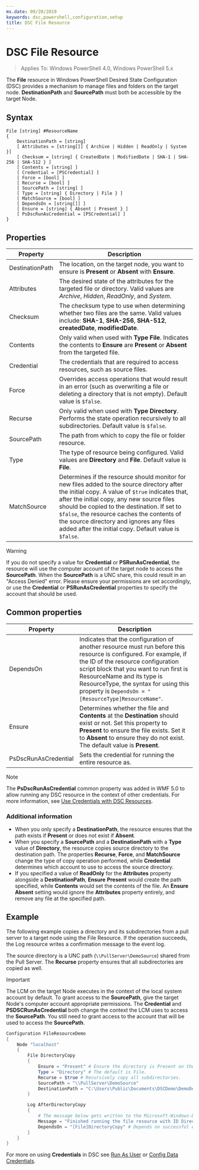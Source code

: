 ```yaml
---
ms.date: 09/20/2019
keywords: dsc,powershell,configuration,setup
title: DSC File Resource
---
```

# DSC File Resource

> Applies To: Windows PowerShell 4.0, Windows PowerShell 5.x

The **File** resource in Windows PowerShell Desired State Configuration (DSC) provides a mechanism
to manage files and folders on the target node. **DestinationPath** and **SourcePath** must both be
accessible by the target Node.

## Syntax

```Syntax
File [string] #ResourceName
{
    DestinationPath = [string]
    [ Attributes = [string[]] { Archive | Hidden | ReadOnly | System }]
    [ Checksum = [string] { CreatedDate | ModifiedDate | SHA-1 | SHA-256 | SHA-512 } ]
    [ Contents = [string] ]
    [ Credential = [PSCredential] ]
    [ Force = [bool] ]
    [ Recurse = [bool] ]
    [ SourcePath = [string] ]
    [ Type = [string] { Directory | File } ]
    [ MatchSource = [bool] ]
    [ DependsOn = [string[]] ]
    [ Ensure = [string] { Absent | Present } ]
    [ PsDscRunAsCredential = [PSCredential] ]
}
```

## Properties

|Property |Description |
|---|---|
|DestinationPath |The location, on the target node, you want to ensure is **Present** or **Absent** with **Ensure**. |
|Attributes |The desired state of the attributes for the targeted file or directory. Valid values are _Archive_, _Hidden_, _ReadOnly_, and _System_. |
|Checksum |The checksum type to use when determining whether two files are the same. Valid values include: **SHA-1**, **SHA-256**, **SHA-512**, **createdDate**, **modifiedDate**. |
|Contents |Only valid when used with **Type** **File**. Indicates the contents to **Ensure** are **Present** or **Absent** from the targeted file. |
|Credential |The credentials that are required to access resources, such as source files. |
|Force |Overrides access operations that would result in an error (such as overwriting a file or deleting a directory that is not empty). Default value is `$false`. |
|Recurse |Only valid when used with **Type** **Directory**. Performs the state operation recursively to all subdirectories. Default value is `$false`. |
|SourcePath |The path from which to copy the file or folder resource. |
|Type |The type of resource being configured. Valid values are **Directory** and **File**. Default value is **File**. |
|MatchSource |Determines if the resource should monitor for new files added to the source directory after the initial copy. A value of `$true` indicates that, after the initial copy, any new source files should be copied to the destination. If set to `$false`, the resource caches the contents of the source directory and ignores any files added after the initial copy. Default value is `$false`. |

> [!WARNING]
> If you do not specify a value for **Credential** or **PSRunAsCredential**, the resource will use
> the computer account of the target node to access the **SourcePath**. When the **SourcePath** is a
> UNC share, this could result in an "Access Denied" error. Please ensure your permissions are set
> accordingly, or use the **Credential** or **PSRunAsCredential** properties to specify the account
> that should be used.

## Common properties

|Property |Description |
|---|---|
|DependsOn |Indicates that the configuration of another resource must run before this resource is configured. For example, if the ID of the resource configuration script block that you want to run first is ResourceName and its type is ResourceType, the syntax for using this property is `DependsOn = "[ResourceType]ResourceName"`. |
|Ensure |Determines whether the file and **Contents** at the **Destination** should exist or not. Set this property to **Present** to ensure the file exists. Set it to **Absent** to ensure they do not exist. The default value is **Present**. |
|PsDscRunAsCredential |Sets the credential for running the entire resource as. |

> [!NOTE]
> The **PsDscRunAsCredential** common property was added in WMF 5.0 to allow running any DSC
> resource in the context of other credentials. For more information, see [Use Credentials with DSC Resources](../../../configurations/runasuser.md).

### Additional information

- When you only specify a **DestinationPath**, the resource ensures that the path exists if
  **Present** or does not exist if **Absent**.
- When you specify a **SourcePath** and a **DestinationPath** with a **Type** value of
  **Directory**, the resource copies source directory to the destination path. The properties
  **Recurse**, **Force**, and **MatchSource** change the type of copy operation performed, while
  **Credential** determines which account to use to access the source directory.
- If you specified a value of **ReadOnly** for the **Attributes** property alongside a
  **DestinationPath**, **Ensure** **Present** would create the path specified, while **Contents**
  would set the contents of the file. An **Ensure** **Absent** setting would ignore the **Attributes**
  property entirely, and remove any file at the specified path.

## Example

The following example copies a directory and its subdirectories from a pull server to a target node
using the File Resource. If the operation succeeds, the Log resource writes a confirmation message
to the event log.

The source directory is a UNC path (`\\PullServer\DemoSource`) shared from the Pull Server. The
**Recurse** property ensures that all subdirectories are copied as well.

> [!IMPORTANT]
> The LCM on the target Node executes in the context of the local system account by default. To
> grant access to the **SourcePath**, give the target Node's computer account appropriate
> permissions. The **Credential** and **PSDSCRunAsCredential** both change the context the LCM uses
> to access the **SourcePath**. You still need to grant access to the account that will be used to
> access the **SourcePath**.

```powershell
Configuration FileResourceDemo
{
    Node "localhost"
    {
        File DirectoryCopy
        {
            Ensure = "Present" # Ensure the directory is Present on the target node.
            Type = "Directory" # The default is File.
            Recurse = $true # Recursively copy all subdirectories.
            SourcePath = "\\PullServer\DemoSource"
            DestinationPath = "C:\Users\Public\Documents\DSCDemo\DemoDestination"
        }

        Log AfterDirectoryCopy
        {
            # The message below gets written to the Microsoft-Windows-Desired State Configuration/Analytic log
            Message = "Finished running the file resource with ID DirectoryCopy"
            DependsOn = "[File]DirectoryCopy" # Depends on successful execution of the File resource.
        }
    }
}
```

For more on using **Credentials** in DSC see [Run As User](../../../configurations/runAsUser.md) or [Config Data Credentials](../../../configurations/configDataCredentials.md).
